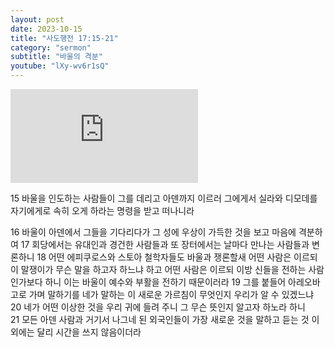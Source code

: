 ```yaml
---
layout: post
date: 2023-10-15
title: "사도행전 17:15-21"
category: "sermon"
subtitle: "바울의 격분"
youtube: "lXy-wv6r1sQ"
---
```


<div class="youtube margin-large">
    <iframe src="https://www.youtube.com/embed/lXy-wv6r1sQ" title="YouTube video player" frameborder="0" allow="accelerometer; autoplay; clipboard-write; encrypted-media; gyroscope; picture-in-picture; web-share" allowfullscreen></iframe>
</div>

15 바울을 인도하는 사람들이 그를 데리고 아덴까지 이르러 그에게서 실라와 디모데를 자기에게로 속히 오게 하라는 명령을 받고 떠나니라  

16 바울이 아덴에서 그들을 기다리다가 그 성에 우상이 가득한 것을 보고 마음에 격분하여
17 회당에서는 유대인과 경건한 사람들과 또 장터에서는 날마다 만나는 사람들과 변론하니
18 어떤 에피쿠로스와 스토아 철학자들도 바울과 쟁론할새 어떤 사람은 이르되 이 말쟁이가 무슨 말을 하고자 하느냐 하고 어떤 사람은 이르되 이방 신들을 전하는 사람인가보다 하니 이는 바울이 예수와 부활을 전하기 때문이러라
19 그를 붙들어 아레오바고로 가며 말하기를 네가 말하는 이 새로운 가르침이 무엇인지 우리가 알 수 있겠느냐
20 네가 어떤 이상한 것을 우리 귀에 들려 주니 그 무슨 뜻인지 알고자 하노라 하니  
21 모든 아덴 사람과 거기서 나그네 된 외국인들이 가장 새로운 것을 말하고 듣는 것 이외에는 달리 시간을 쓰지 않음이더라